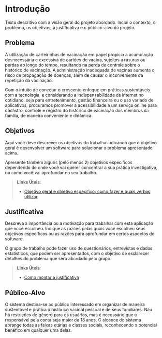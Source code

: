 # Introdução

Texto descritivo com a visão geral do projeto abordado. Inclui o contexto, o problema, os objetivos, a justificativa e o público-alvo do projeto.

## Problema

A utilização de carteirinhas de vacinação em papel propicia a acumulação desnecessária e excessiva de cartões de vacina, sujeitos a rasuras ou perdas ao longo do tempo, resultando na perda de controle sobre o histórico de vacinação. A administração inadequada de vacinas aumenta o risco de propagação de doenças, além de causar o inconveniente da repetição da vacinação.

Com o intuito de conectar o crescente enfoque em práticas sustentáveis com a tecnologia, e considerando a indispensabilidade da internet no cotidiano, seja para entretenimento, gestão financeira ou o uso variado de aplicativos, procuramos promover a acessibilidade a um serviço online para cadastro, controle e registro do histórico de vacinação dos membros da família, de maneira conveniente e dinâmica.

## Objetivos

Aqui você deve descrever os objetivos do trabalho indicando que o objetivo geral é desenvolver um software para solucionar o problema apresentado acima. 

Apresente também alguns (pelo menos 2) objetivos específicos dependendo de onde você vai querer concentrar a sua prática investigativa, ou como você vai aprofundar no seu trabalho.
 
> **Links Úteis**:
> - [Objetivo geral e objetivo específico: como fazer e quais verbos utilizar](https://blog.mettzer.com/diferenca-entre-objetivo-geral-e-objetivo-especifico/)

## Justificativa

Descreva a importância ou a motivação para trabalhar com esta aplicação que você escolheu. Indique as razões pelas quais você escolheu seus objetivos específicos ou as razões para aprofundar em certos aspectos do software.

O grupo de trabalho pode fazer uso de questionários, entrevistas e dados estatísticos, que podem ser apresentados, com o objetivo de esclarecer detalhes do problema que será abordado pelo grupo.

> **Links Úteis**:
> - [Como montar a justificativa](https://guiadamonografia.com.br/como-montar-justificativa-do-tcc/)

## Público-Alvo

O sistema destina-se ao público interessado em organizar de maneira sustentável e prática o histórico vacinal pessoal e de seus familiares. Não há restrições de gênero para os usuários, mas é necessário que o responsável pela conta seja maior de 18 anos. O alcance do sistema abrange todas as faixas etárias e classes sociais, reconhecendo o potencial benéfico em qualquer uma delas.
